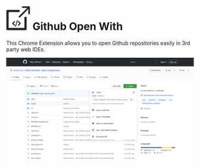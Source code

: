 # ![github-open-with icon](./icon.svg "Github Open With") Github Open With

This Chrome Extension allows you to open Github repositories easily in 3rd party web IDEs.

![Image](./extension-demo.png)
